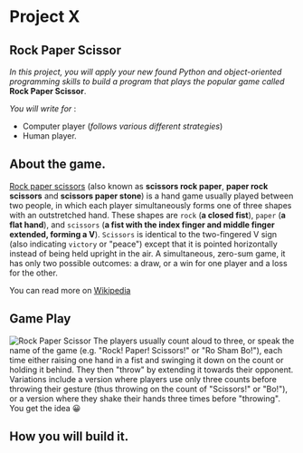 # Project X
## Rock Paper Scissor
_In this project, you will apply your new found Python and object-oriented programming skills to build a program that plays the popular game called_ **Rock Paper Scissor**. 

_You will write for_ : 
* Computer player (_follows various different strategies_)
* Human player. 

## About the game.
[Rock paper scissors](https://en.wikipedia.org/wiki/Rock_paper_scissors) (also known as **scissors rock paper**, **paper rock scissors** and **scissors paper stone**) is a hand game usually played between two people, in which each player simultaneously forms one of three shapes with an outstretched hand. These shapes are `rock` (**a closed fist**), `paper` (**a flat hand**), and `scissors` (**a fist with the index finger and middle finger extended, forming a V**). `Scissors` is identical to the two-fingered V sign (also indicating `victory` or "peace") except that it is pointed horizontally instead of being held upright in the air. A simultaneous, zero-sum game, it has only two possible outcomes: a draw, or a win for one player and a loss for the other. 

You can read more on [Wikipedia](https://en.wikipedia.org/wiki/Rock_paper_scissors)


## Game Play 
![Rock Paper Scissor](https://i.pinimg.com/originals/f1/b3/09/f1b309ccb90c0a0a4911137503a3eeeb.jpg "Rock Paper Scissors")
The players usually count aloud to three, or speak the name of the game (e.g. "Rock! Paper! Scissors!" or "Ro Sham Bo!"), each time either raising one hand in a fist and swinging it down on the count or holding it behind. They then "throw" by extending it towards their opponent. Variations include a version where players use only three counts before throwing their gesture (thus throwing on the count of "Scissors!" or "Bo!"), or a version where they shake their hands three times before "throwing". You get the idea 😀

## How you will build it. 

